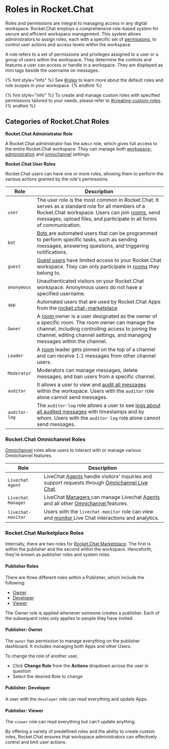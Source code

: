 # Roles in Rocket.Chat

Roles and permissions are integral to managing access in any digital workspace. Rocket.Chat employs a comprehensive role-based system for secure and efficient workspace management. This system allows administrators to assign roles, each with a specific set of [permissions](../use-rocket.chat/workspace-administration/permissions/), to control user actions and access levels within the workspace.

A role refers to a set of permissions and privileges assigned to a user or a group of users within the workspace. They determine the controls and features a user can access or handle in a workspace. They are displayed as mini tags beside the username on messages.

{% hint style="info" %}
See [#roles](../use-rocket.chat/workspace-administration/permissions/#roles "mention") to learn more about the default roles and role scopes in your workspace.
{% endhint %}

{% hint style="info" %}
To create and manage custom roles with specified permissions tailored to your needs, please refer to [#creating-custom-roles](../use-rocket.chat/workspace-administration/permissions/#creating-custom-roles "mention").
{% endhint %}

## Categories of Rocket.Chat Roles

**Rocket.Chat Administrator Role**

A Rocket.Chat administrator has the `Admin` role, which gives full access to the entire Rocket.Chat workspace. They can manage both [workspace-administration](../use-rocket.chat/workspace-administration/ "mention") and [omnichannel](../use-rocket.chat/omnichannel/ "mention") settings.

**Rocket.Chat User Roles**

Rocket.Chat users can have one or more roles, allowing them to perform the various actions granted by the role's permissions.

| Role          | Description                                                                                                                                                                                                                                                                 |
| ------------- | --------------------------------------------------------------------------------------------------------------------------------------------------------------------------------------------------------------------------------------------------------------------------- |
| `user`        | The user role is the most common in Rocket.Chat. It serves as a standard role for all members of a Rocket.Chat workspace. Users can join [rooms](../use-rocket.chat/user-guides/rooms/), send messages, upload files, and participate in all forms of communication.        |
| `bot`         | [Bots ](../use-rocket.chat/workspace-administration/settings/bots.md)are automated users that can be programmed to perform specific tasks, such as sending messages, answering questions, and triggering notifications.                                                     |
| `guest`       | [Guest users](../use-rocket.chat/workspace-administration/users/guest-users.md) have limited access to your Rocket.Chat workspace. They can only participate in [rooms](../use-rocket.chat/user-guides/rooms/) they belong to.                                              |
| `anonymous`   | Unauthenticated visitors on your Rocket.Chat workspace. Anonymous users do not have a specified username.                                                                                                                                                                   |
| `app`         | Automated users that are used by Rocket.Chat Apps from the [rocket.chat-marketplace](../extend-rocket.chat-capabilities/rocket.chat-marketplace/ "mention")                                                                                                                 |
| `Owner`       | A [room ](../use-rocket.chat/user-guides/rooms/)owner is a user designated as the owner of a specific room. The room owner can manage the channel, including controlling access to joining the channel, editing channel settings, and managing messages within the channel. |
| `Leader`      | A [room](../use-rocket.chat/user-guides/rooms/) leader gets pinned on the top of a channel and can receive 1:1 messages from other channel users.                                                                                                                           |
| `Moderator`   | Moderators can manage messages, delete messages, and ban users from a specific channel.                                                                                                                                                                                     |
| `auditor`     | It allows a user to view and [audit all messages](../use-rocket.chat/message-auditing-log.md) within the workspace. Users with the `auditor` role alone cannot send messages.                                                                                               |
| `auditor-log` | The `auditor-log` role allows a user to see  [logs about all audited messages](../use-rocket.chat/message-auditing-log.md)  with timestamps and by whom. Users with the `auditor-log` role alone cannot send messages.                                                      |

### Rocket.Chat Omnichannel Roles

[Omnichannel](../use-rocket.chat/omnichannel/) roles allow users to interact with or manage various Omnichannel features.

| Role               | Description                                                                                                                                                                                                   |
| ------------------ | ------------------------------------------------------------------------------------------------------------------------------------------------------------------------------------------------------------- |
| `Livechat Agent`   | LiveChat [Agents](../use-rocket.chat/omnichannel/agents.md) handle visitors' inquiries and support requests through [Omnichannel Live Chat](../use-rocket.chat/omnichannel/livechat-widget-installation.md).  |
| `Livechat Manager` | LiveChat [Managers ](../use-rocket.chat/omnichannel/managers.md)can manage Livechat [Agents](../use-rocket.chat/omnichannel/agents.md) and all other [Omnichannel ](../use-rocket.chat/omnichannel/)features. |
| `livechat-monitor` | Users with the `livechat-monitor` role can view and [monitor ](../use-rocket.chat/omnichannel/monitors.md)Live Chat interactions and analytics.                                                               |

### Rocket.Chat Marketplace Roles

Internally, there are two roles for [Rocket.Chat Marketplace](../extend-rocket.chat-capabilities/rocket.chat-marketplace/). The first is within the publisher and the second within the workspace. Henceforth, they're known as publisher roles and system roles.

#### Publisher Roles

There are three different roles within a Publisher, which include the following:

* [Owner](roles-in-rocket.chat.md#publisher-owner)
* [Developer](roles-in-rocket.chat.md#publisher-developer)
* [Viewer](roles-in-rocket.chat.md#publisher-viewer)

The Owner role is applied whenever someone creates a publisher. Each of the subsequent roles only applies to people they have invited.

#### Publisher: Owner

The `owner` has permission to manage everything on the publisher dashboard. It includes managing both Apps and other Users.

To change the role of another user,

* Click **Change Role** from the **Actions** dropdown across the user in question
* Select the desired Role to change

#### Publisher: Developer

A user with the `developer` role can read everything and update Apps.

#### Publisher: Viewer

The `viewer` role can read everything but can't update anything.

By offering a variety of predefined roles and the ability to create custom roles, Rocket.Chat ensures that workspace administrators can effectively control and limit user actions.
